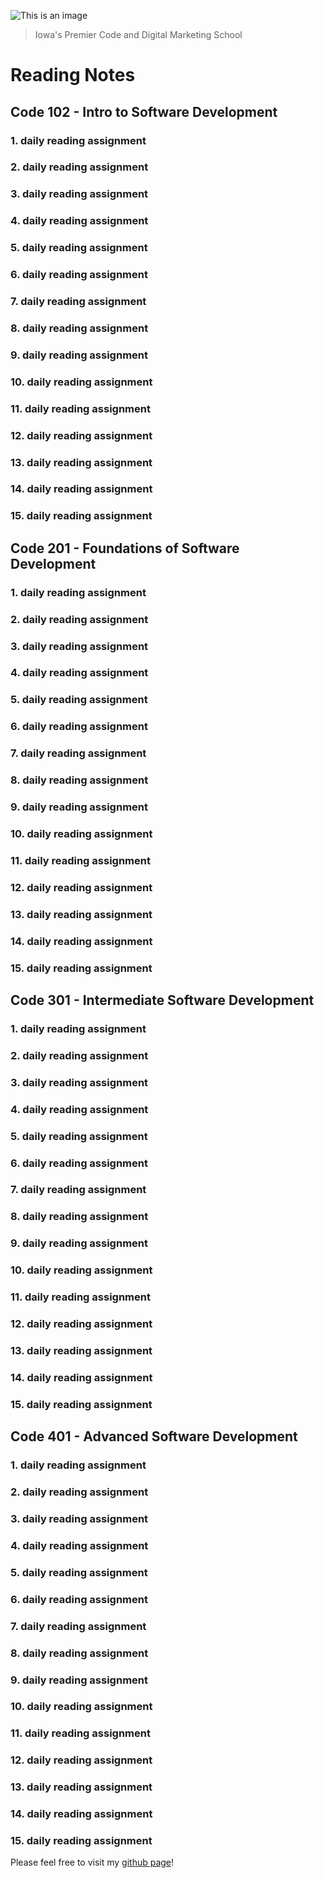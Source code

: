 ![This is an image](https://www.deltavcodeschool.com/wp-content/uploads/deltav-logo.jpg)
> Iowa's Premier Code and Digital Marketing School

# Reading Notes

## **Code 102 - Intro to Software Development**

### 1. daily reading assignment
### 2. daily reading assignment
### 3. daily reading assignment
### 4. daily reading assignment
### 5. daily reading assignment
### 6. daily reading assignment
### 7. daily reading assignment
### 8. daily reading assignment
### 9. daily reading assignment
### 10. daily reading assignment
### 11. daily reading assignment
### 12. daily reading assignment
### 13. daily reading assignment
### 14. daily reading assignment
### 15. daily reading assignment


## **Code 201 - Foundations of Software Development**

### 1. daily reading assignment
### 2. daily reading assignment
### 3. daily reading assignment
### 4. daily reading assignment
### 5. daily reading assignment
### 6. daily reading assignment
### 7. daily reading assignment
### 8. daily reading assignment
### 9. daily reading assignment
### 10. daily reading assignment
### 11. daily reading assignment
### 12. daily reading assignment
### 13. daily reading assignment
### 14. daily reading assignment
### 15. daily reading assignment


## **Code 301 - Intermediate Software Development**

### 1. daily reading assignment
### 2. daily reading assignment
### 3. daily reading assignment
### 4. daily reading assignment
### 5. daily reading assignment
### 6. daily reading assignment
### 7. daily reading assignment
### 8. daily reading assignment
### 9. daily reading assignment
### 10. daily reading assignment
### 11. daily reading assignment
### 12. daily reading assignment
### 13. daily reading assignment
### 14. daily reading assignment
### 15. daily reading assignment


## **Code 401 - Advanced Software Development**

### 1. daily reading assignment
### 2. daily reading assignment
### 3. daily reading assignment
### 4. daily reading assignment
### 5. daily reading assignment
### 6. daily reading assignment
### 7. daily reading assignment
### 8. daily reading assignment
### 9. daily reading assignment
### 10. daily reading assignment
### 11. daily reading assignment
### 12. daily reading assignment
### 13. daily reading assignment
### 14. daily reading assignment
### 15. daily reading assignment


Please feel free to visit my [github page](https://github.com/Chris-Vander-Linden)!
<!-- This content will not appear in the rendered Markdown -->
